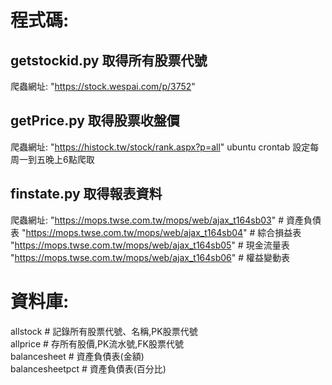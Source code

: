 # 程式碼:

## getstockid.py 取得所有股票代號
爬蟲網址:
"https://stock.wespai.com/p/3752"

## getPrice.py 取得股票收盤價
爬蟲網址:
"https://histock.tw/stock/rank.aspx?p=all"
ubuntu crontab 設定每周一到五晚上6點爬取

## finstate.py 取得報表資料
爬蟲網址:
"https://mops.twse.com.tw/mops/web/ajax_t164sb03" # 資產負債表
"https://mops.twse.com.tw/mops/web/ajax_t164sb04" # 綜合損益表
"https://mops.twse.com.tw/mops/web/ajax_t164sb05" # 現金流量表
"https://mops.twse.com.tw/mops/web/ajax_t164sb06" # 權益變動表

# 資料庫:

allstock # 記錄所有股票代號、名稱,PK股票代號<br>
allprice # 存所有股價,PK流水號,FK股票代號<br>
balancesheet # 資產負債表(金額)<br>
balancesheetpct # 資產負債表(百分比)
